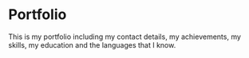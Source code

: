 # Portfolio
This is my portfolio including my contact details, my achievements, my skills, my education and the languages that I know. 
